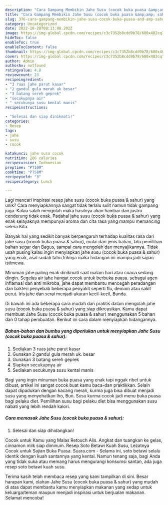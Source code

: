 ```yaml
---
description: "Cara Gampang Membikin Jahe Susu (cocok buka puasa &amp;amp; sahur) yang Lezat"
title: "Cara Gampang Membikin Jahe Susu (cocok buka puasa &amp;amp; sahur) yang Lezat"
slug: 376-cara-gampang-membikin-jahe-susu-cocok-buka-puasa-and-amp-sahur-yang-lezat
category: Uncategorized
date: 2022-10-28T00:13:08.202Z
image: https://img-global.cpcdn.com/recipes/c3c7352b8cdd9b78/680x482cq70/jahe-susu-cocok-buka-puasa-sahur-foto-resep-utama.jpg
hideToc: false
enableToc: true
enableTocContent: false
thumbnail: https://img-global.cpcdn.com/recipes/c3c7352b8cdd9b78/680x482cq70/jahe-susu-cocok-buka-puasa-sahur-foto-resep-utama.jpg
cover: https://img-global.cpcdn.com/recipes/c3c7352b8cdd9b78/680x482cq70/jahe-susu-cocok-buka-puasa-sahur-foto-resep-utama.jpg
author: Admin
authorAv: notfound
ratingvalue: 4.8
reviewcount: 23
recipeingredient:
- "3 ruas jahe parut kasar"
- "2 gandul gula merah uk besar"
- "3 batang sereh geprek"
- "secukupnya air"
- " secukunya susu kental manis"
recipeinstructions:

- "Selesai dan siap dinikmati!"
categories:
- Resep
tags:
- jahe
- susu
- cocok

katakunci: jahe susu cocok 
nutrition: 286 calories
recipecuisine: Indonesian
preptime: "PT10M"
cooktime: "PT58M"
recipeyield: "3"
recipecategory: Lunch

---
```





Lagi mencari inspirasi resep jahe susu (cocok buka puasa &amp; sahur) yang unik? Cara menyiapkannya sangat tidak terlalu sulit namun tidak gampang juga. Kalau salah mengolah maka hasilnya akan hambar dan justru cenderung tidak enak. Padahal jahe susu (cocok buka puasa &amp; sahur) yang enak selayaknya mempunyai aroma dan cita rasa yang mampu memancing selera Kita.





Banyak hal yang sedikit banyak berpengaruh terhadap kualitas rasa dari jahe susu (cocok buka puasa &amp; sahur), mulai dari jenis bahan, lalu pemilihan bahan segar dan Bagus, sampai cara mengolah dan menyajikannya. Tidak usah pusing kalau ingin menyiapkan jahe susu (cocok buka puasa &amp; sahur) yang enak,      asal sudah tahu triknya maka hidangan ini mampu jadi sajian istimewa.














Minuman jahe paling enak dinikmati saat malam hari atau cuaca sedang dingin. Segelas air jahe hangat cocok untuk berbuka puasa. sebagai agen inflamasi dan anti mikroba, jahe dapat membantu mencegah peradangan dan bakteri penyebab beberapa penyakit seperti flu, demam atau sakit perut. Iris jahe dan serai menjadi ukuran kecil-kecil, Bunda.






Di bawah ini ada beberapa cara mudah dan praktis dalam mengolah jahe susu (cocok buka puasa &amp; sahur) yang siap dikreasikan. Kamu dapat membuat Jahe Susu (cocok buka puasa &amp; sahur) menggunakan 5 bahan dan 0 tahap pembuatan. Berikut ini cara dalam menyiapkan hidangannya.

<!--inarticleads1-->

##### Bahan-bahan dan bumbu yang diperlukan untuk menyiapkan Jahe Susu (cocok buka puasa &amp; sahur):

1. Sediakan 3 ruas jahe parut kasar
1. Gunakan 2 gandul gula merah uk. besar
1. Gunakan 3 batang sereh geprek
1. Siapkan secukupnya air
1. Sediakan  secukunya susu kental manis


Bagi yang ingin minuman buka puasa yang enak tapi nggak ribet untuk dibuat, artikel ini sangat cocok buat kamu baca-dan praktikkan. Selain dapat dipadukan dengan kacang merah, kurma juga bisa dibuat menjadi susu yang menyehatkan lho, Bun. Susu kurma cocok jadi menu buka puasa bagi pelaku diet. Pemilihan susu bagi pelaku diet bisa menggunakan susu nabati yang lebih rendah kalori. 

<!--inarticleads2-->

##### Cara memasak Jahe Susu (cocok buka puasa &amp; sahur):


1. Selesai dan siap dihidangkan!

Cocok untuk Kamu yang Malas Retouch Alis. Angkat dan tuangkan ke gelas, cinnamon milk siap diminum. Resep Soto Betawi Kuah Susu, Lezatnya Cocok untuk Sajian Buka Puasa. Suara.com - Selama ini, soto betawi selalu identik dengan kuah santannya yang kental. Namun tenang saja, bagi Anda yang tidak suka atau memang harus mengurangi konsumsi santan, ada juga resep soto betawi kuah susu. 

Terima kasih telah membaca resep yang kami tampilkan di sini. Besar harapan kami, olahan Jahe Susu (cocok buka puasa &amp; sahur) yang mudah di atas dapat membantu kamu menyiapkan makanan yang sedap untuk keluarga/teman maupun menjadi inspirasi untuk berjualan makanan. Selamat mencoba!
